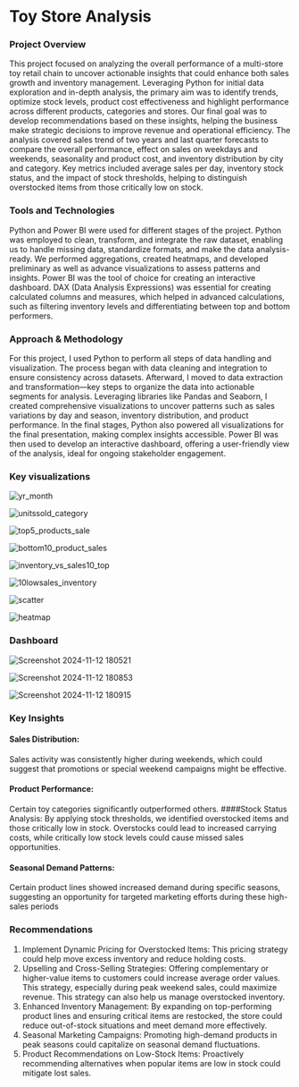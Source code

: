 
# Toy Store Analysis

### Project Overview
This project focused on analyzing the overall performance of a multi-store toy retail chain to uncover actionable insights that could enhance both sales growth and inventory management. Leveraging Python for initial data exploration and in-depth analysis, the primary aim was to identify trends, optimize stock levels, product cost effectiveness and highlight performance across different products, categories and stores. Our final goal was to develop recommendations based on these insights, helping the business make strategic decisions to improve revenue and operational efficiency.
The analysis covered sales trend of two years and last quarter forecasts to compare the overall performance, effect on sales on weekdays and weekends, seasonality and product cost, and inventory distribution by city and category. Key metrics included average sales per day, inventory stock status, and the impact of stock thresholds, helping to distinguish overstocked items from those critically low on stock.
### Tools and Technologies 
Python and Power BI were used for different stages of the project. Python was employed to clean, transform, and integrate the raw dataset, enabling us to handle missing data, standardize formats, and make the data analysis-ready. We performed aggregations, created heatmaps, and developed preliminary as well as advance visualizations to assess patterns and insights.
Power BI was the tool of choice for creating an interactive dashboard. DAX (Data Analysis Expressions) was essential for creating calculated columns and measures, which helped in advanced calculations, such as filtering inventory levels and differentiating between top and bottom performers.
### Approach & Methodology
For this project, I used Python to perform all steps of data handling and visualization. The process began with data cleaning and integration to ensure consistency across datasets. Afterward, I moved to data extraction and transformation—key steps to organize the data into actionable segments for analysis. Leveraging libraries like Pandas and Seaborn, I created comprehensive visualizations to uncover patterns such as sales variations by day and season, inventory distribution, and product performance.
In the final stages, Python also powered all visualizations for the final presentation, making complex insights accessible. Power BI was then used to develop an interactive dashboard, offering a user-friendly view of the analysis, ideal for ongoing stakeholder engagement.
### Key visualizations
![yr_month](https://github.com/user-attachments/assets/4feed75f-5d0c-4b7a-8ee3-8e93edd81851)

![unitssold_category](https://github.com/user-attachments/assets/063452c5-968f-460e-8035-c2c323601f19)

![top5_products_sale](https://github.com/user-attachments/assets/60dc26b4-b843-4b9b-8393-e9aa844d13fe)

![bottom10_product_sales](https://github.com/user-attachments/assets/8429d96d-7823-4b34-841f-fba8b60f9c2f)

![inventory_vs_sales10_top](https://github.com/user-attachments/assets/752915c5-43ec-4264-93d8-ad39c1506969)

![10lowsales_inventory](https://github.com/user-attachments/assets/9d705a56-0a89-4f24-b2fd-0fec4fb9192f)

![scatter](https://github.com/user-attachments/assets/b0cb827c-ed7b-4f79-8959-0e2ad7db280c)

![heatmap](https://github.com/user-attachments/assets/118131ce-316a-49b1-a994-1268ba90b05b)

### Dashboard
![Screenshot 2024-11-12 180521](https://github.com/user-attachments/assets/bae31fe0-957c-40fe-85e2-2d6d255d4722)

![Screenshot 2024-11-12 180853](https://github.com/user-attachments/assets/b275a5e9-ac0b-47d5-85a1-b9a01272c2a9)

![Screenshot 2024-11-12 180915](https://github.com/user-attachments/assets/ab706878-3a6d-427f-a149-b0d4746d8f4b)


### Key Insights 
#### Sales Distribution:
Sales activity was consistently higher during weekends, which could suggest that promotions or special weekend campaigns might be effective.
#### Product Performance:
 Certain toy categories significantly outperformed others.
####Stock Status Analysis:
 By applying stock thresholds, we identified overstocked items and those critically low in stock. Overstocks could lead to increased carrying costs, while critically low stock levels could cause missed sales opportunities.
#### Seasonal Demand Patterns: 
Certain product lines showed increased demand during specific seasons, suggesting an opportunity for targeted marketing efforts during these high-sales periods

### Recommendations 
1.	Implement Dynamic Pricing for Overstocked Items: This pricing strategy could help move excess inventory and reduce holding costs.
2.	Upselling and Cross-Selling Strategies: Offering complementary or higher-value items to customers could increase average order values. This strategy, especially during peak weekend sales, could maximize revenue. This strategy can also help us manage overstocked inventory.
3.	Enhanced Inventory Management: By expanding on top-performing product lines and ensuring critical items are restocked, the store could reduce out-of-stock situations and meet demand more effectively.
4.	Seasonal Marketing Campaigns: Promoting high-demand products in peak seasons could capitalize on seasonal demand fluctuations.
5.	Product Recommendations on Low-Stock Items: Proactively recommending alternatives when popular items are low in stock could mitigate lost sales.


